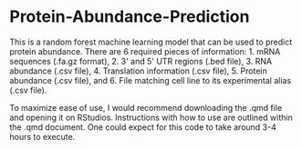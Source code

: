 # Protein-Abundance-Prediction

This is a random forest machine learning model that can be used to predict protein abundance. There are 6 required pieces of information: 1. mRNA sequences (.fa.gz format), 2. 3' and 5' UTR regions (.bed file), 3. RNA abundance (.csv file), 4. Translation information (.csv file), 5. Protein abundance (.csv file), and 6. File matching cell line to its experimental alias (.csv file).

To maximize ease of use, I would recommend downloading the .qmd file and opening it on RStudios. Instructions with how to use are outlined within the .qmd document. One could expect for this code to take around 3-4 hours to execute.
